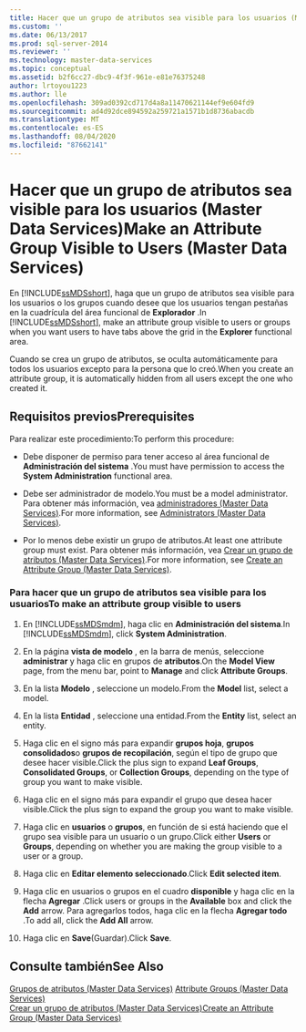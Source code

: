 ```yaml
---
title: Hacer que un grupo de atributos sea visible para los usuarios (Master Data Services) | Microsoft Docs
ms.custom: ''
ms.date: 06/13/2017
ms.prod: sql-server-2014
ms.reviewer: ''
ms.technology: master-data-services
ms.topic: conceptual
ms.assetid: b2f6cc27-dbc9-4f3f-961e-e81e76375248
author: lrtoyou1223
ms.author: lle
ms.openlocfilehash: 309ad0392cd717d4a8a11470621144ef9e604fd9
ms.sourcegitcommit: ad4d92dce894592a259721a1571b1d8736abacdb
ms.translationtype: MT
ms.contentlocale: es-ES
ms.lasthandoff: 08/04/2020
ms.locfileid: "87662141"
---
```

# <a name="make-an-attribute-group-visible-to-users-master-data-services"></a><span data-ttu-id="93d7e-102">Hacer que un grupo de atributos sea visible para los usuarios (Master Data Services)</span><span class="sxs-lookup"><span data-stu-id="93d7e-102">Make an Attribute Group Visible to Users (Master Data Services)</span></span>
  <span data-ttu-id="93d7e-103">En [!INCLUDE[ssMDSshort](../includes/ssmdsshort-md.md)], haga que un grupo de atributos sea visible para los usuarios o los grupos cuando desee que los usuarios tengan pestañas en la cuadrícula del área funcional de **Explorador** .</span><span class="sxs-lookup"><span data-stu-id="93d7e-103">In [!INCLUDE[ssMDSshort](../includes/ssmdsshort-md.md)], make an attribute group visible to users or groups when you want users to have tabs above the grid in the **Explorer** functional area.</span></span>  
  
 <span data-ttu-id="93d7e-104">Cuando se crea un grupo de atributos, se oculta automáticamente para todos los usuarios excepto para la persona que lo creó.</span><span class="sxs-lookup"><span data-stu-id="93d7e-104">When you create an attribute group, it is automatically hidden from all users except the one who created it.</span></span>  
  
## <a name="prerequisites"></a><span data-ttu-id="93d7e-105">Requisitos previos</span><span class="sxs-lookup"><span data-stu-id="93d7e-105">Prerequisites</span></span>  
 <span data-ttu-id="93d7e-106">Para realizar este procedimiento:</span><span class="sxs-lookup"><span data-stu-id="93d7e-106">To perform this procedure:</span></span>  
  
-   <span data-ttu-id="93d7e-107">Debe disponer de permiso para tener acceso al área funcional de **Administración del sistema** .</span><span class="sxs-lookup"><span data-stu-id="93d7e-107">You must have permission to access the **System Administration** functional area.</span></span>  
  
-   <span data-ttu-id="93d7e-108">Debe ser administrador de modelo.</span><span class="sxs-lookup"><span data-stu-id="93d7e-108">You must be a model administrator.</span></span> <span data-ttu-id="93d7e-109">Para obtener más información, vea [administradores &#40;Master Data Services&#41;](administrators-master-data-services.md).</span><span class="sxs-lookup"><span data-stu-id="93d7e-109">For more information, see [Administrators &#40;Master Data Services&#41;](administrators-master-data-services.md).</span></span>  
  
-   <span data-ttu-id="93d7e-110">Por lo menos debe existir un grupo de atributos.</span><span class="sxs-lookup"><span data-stu-id="93d7e-110">At least one attribute group must exist.</span></span> <span data-ttu-id="93d7e-111">Para obtener más información, vea [Crear un grupo de atributos &#40;Master Data Services&#41;](../../2014/master-data-services/create-an-attribute-group-master-data-services.md).</span><span class="sxs-lookup"><span data-stu-id="93d7e-111">For more information, see [Create an Attribute Group &#40;Master Data Services&#41;](../../2014/master-data-services/create-an-attribute-group-master-data-services.md).</span></span>  
  
### <a name="to-make-an-attribute-group-visible-to-users"></a><span data-ttu-id="93d7e-112">Para hacer que un grupo de atributos sea visible para los usuarios</span><span class="sxs-lookup"><span data-stu-id="93d7e-112">To make an attribute group visible to users</span></span>  
  
1.  <span data-ttu-id="93d7e-113">En [!INCLUDE[ssMDSmdm](../includes/ssmdsmdm-md.md)], haga clic en **Administración del sistema**.</span><span class="sxs-lookup"><span data-stu-id="93d7e-113">In [!INCLUDE[ssMDSmdm](../includes/ssmdsmdm-md.md)], click **System Administration**.</span></span>  
  
2.  <span data-ttu-id="93d7e-114">En la página **vista de modelo** , en la barra de menús, seleccione **administrar** y haga clic en grupos de **atributos**.</span><span class="sxs-lookup"><span data-stu-id="93d7e-114">On the **Model View** page, from the menu bar, point to **Manage** and click **Attribute Groups**.</span></span>  
  
3.  <span data-ttu-id="93d7e-115">En la lista **Modelo** , seleccione un modelo.</span><span class="sxs-lookup"><span data-stu-id="93d7e-115">From the **Model** list, select a model.</span></span>  
  
4.  <span data-ttu-id="93d7e-116">En la lista **Entidad** , seleccione una entidad.</span><span class="sxs-lookup"><span data-stu-id="93d7e-116">From the **Entity** list, select an entity.</span></span>  
  
5.  <span data-ttu-id="93d7e-117">Haga clic en el signo más para expandir **grupos hoja**, **grupos consolidados**o **grupos de recopilación**, según el tipo de grupo que desee hacer visible.</span><span class="sxs-lookup"><span data-stu-id="93d7e-117">Click the plus sign to expand **Leaf Groups**, **Consolidated Groups**, or **Collection Groups**, depending on the type of group you want to make visible.</span></span>  
  
6.  <span data-ttu-id="93d7e-118">Haga clic en el signo más para expandir el grupo que desea hacer visible.</span><span class="sxs-lookup"><span data-stu-id="93d7e-118">Click the plus sign to expand the group you want to make visible.</span></span>  
  
7.  <span data-ttu-id="93d7e-119">Haga clic en **usuarios** o **grupos**, en función de si está haciendo que el grupo sea visible para un usuario o un grupo.</span><span class="sxs-lookup"><span data-stu-id="93d7e-119">Click either **Users** or **Groups**, depending on whether you are making the group visible to a user or a group.</span></span>  
  
8.  <span data-ttu-id="93d7e-120">Haga clic en **Editar elemento seleccionado**.</span><span class="sxs-lookup"><span data-stu-id="93d7e-120">Click **Edit selected item**.</span></span>  
  
9. <span data-ttu-id="93d7e-121">Haga clic en usuarios o grupos en el cuadro **disponible** y haga clic en la flecha **Agregar** .</span><span class="sxs-lookup"><span data-stu-id="93d7e-121">Click users or groups in the **Available** box and click the **Add** arrow.</span></span> <span data-ttu-id="93d7e-122">Para agregarlos todos, haga clic en la flecha **Agregar todo** .</span><span class="sxs-lookup"><span data-stu-id="93d7e-122">To add all, click the **Add All** arrow.</span></span>  
  
10. <span data-ttu-id="93d7e-123">Haga clic en **Save**(Guardar).</span><span class="sxs-lookup"><span data-stu-id="93d7e-123">Click **Save**.</span></span>  
  
## <a name="see-also"></a><span data-ttu-id="93d7e-124">Consulte también</span><span class="sxs-lookup"><span data-stu-id="93d7e-124">See Also</span></span>  
 <span data-ttu-id="93d7e-125">[Grupos de atributos &#40;Master Data Services&#41;](../../2014/master-data-services/attribute-groups-master-data-services.md) </span><span class="sxs-lookup"><span data-stu-id="93d7e-125">[Attribute Groups &#40;Master Data Services&#41;](../../2014/master-data-services/attribute-groups-master-data-services.md) </span></span>  
 [<span data-ttu-id="93d7e-126">Crear un grupo de atributos &#40;Master Data Services&#41;</span><span class="sxs-lookup"><span data-stu-id="93d7e-126">Create an Attribute Group &#40;Master Data Services&#41;</span></span>](../../2014/master-data-services/create-an-attribute-group-master-data-services.md)  
  
  
